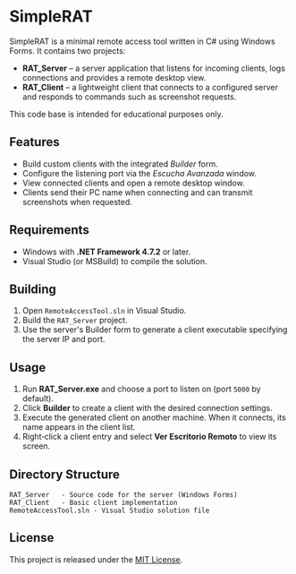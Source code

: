# SimpleRAT

SimpleRAT is a minimal remote access tool written in C# using Windows Forms. It contains two projects:

- **RAT_Server** – a server application that listens for incoming clients, logs connections and provides a remote desktop view.
- **RAT_Client** – a lightweight client that connects to a configured server and responds to commands such as screenshot requests.

This code base is intended for educational purposes only.

## Features

- Build custom clients with the integrated *Builder* form.
- Configure the listening port via the *Escucha Avanzada* window.
- View connected clients and open a remote desktop window.
- Clients send their PC name when connecting and can transmit screenshots when requested.

## Requirements

- Windows with **.NET Framework 4.7.2** or later.
- Visual Studio (or MSBuild) to compile the solution.

## Building

1. Open `RemoteAccessTool.sln` in Visual Studio.
2. Build the `RAT_Server` project.
3. Use the server's Builder form to generate a client executable specifying the server IP and port.

## Usage

1. Run **RAT_Server.exe** and choose a port to listen on (port `5000` by default).
2. Click **Builder** to create a client with the desired connection settings.
3. Execute the generated client on another machine. When it connects, its name appears in the client list.
4. Right‑click a client entry and select **Ver Escritorio Remoto** to view its screen.

## Directory Structure

```
RAT_Server   - Source code for the server (Windows Forms)
RAT_Client   - Basic client implementation
RemoteAccessTool.sln - Visual Studio solution file
```

## License

This project is released under the [MIT License](LICENSE).
